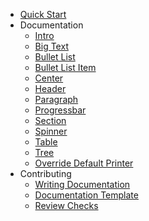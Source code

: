 - [Quick Start](quick-start.md)
- Documentation
  - [Intro](docs/intro.md)
  - [Big Text](docs/bigtext.md)
  - [Bullet List](docs/bulletlist.md)
  - [Bullet List Item](docs/bulletlistitem.md)
  - [Center](docs/center.md)
  - [Header](docs/header.md)
  - [Paragraph](docs/paragraph.md)
  - [Progressbar](docs/progressbar.md)
  - [Section](docs/section.md)
  - [Spinner](docs/spinner.md)
  - [Table](docs/table.md)
  - [Tree](docs/tree.md)
  - [Override Default Printer](docs/override-default-printer.md)
- Contributing
  - [Writing Documentation](contributing/writing-documentation.md)
  - [Documentation Template](contributing/writing-documentation-template.md)
  - [Review Checks](contributing/review-checks.md)